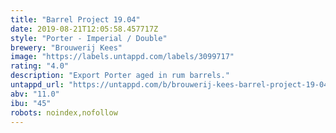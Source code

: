 ```yaml
---
title: "Barrel Project 19.04"
date: 2019-08-21T12:05:58.457717Z
style: "Porter - Imperial / Double"
brewery: "Brouwerij Kees"
image: "https://labels.untappd.com/labels/3099717"
rating: "4.0"
description: "Export Porter aged in rum barrels."
untappd_url: "https://untappd.com/b/brouwerij-kees-barrel-project-19-04/3099717"
abv: "11.0"
ibu: "45"
robots: noindex,nofollow
---
```


